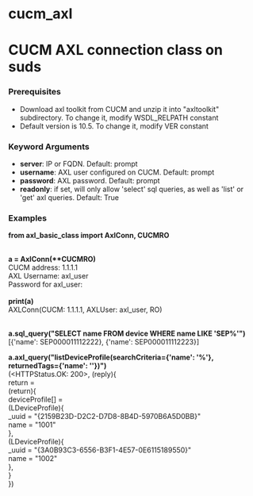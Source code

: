 # cucm_axl
# CUCM AXL connection class on suds

<h3>Prerequisites</h3>
<ul>
<li>Download axl toolkit from CUCM and unzip it into "axltoolkit" subdirectory. To change it, modify WSDL_RELPATH constant</li>
<li>Default version is 10.5. To change it, modify VER constant</li>
</ul>

<h3>Keyword Arguments</h3>
<ul>
<li><b>server</b>: IP or FQDN. Default: prompt</li>
<li><b>username</b>: AXL user configured on CUCM. Default: prompt</li>
<li><b>password</b>: AXL password. Default: prompt</li>
<li><b>readonly</b>: if set, will only allow 'select' sql queries, as well as 'list' or 'get' axl queries. Default: True</li>
</ul>
    
<h3>Examples</h3>
<b>from axl_basic_class import AxlConn, CUCMRO</b><br><br>

<b>a = AxlConn(**CUCMRO)</b><br>
CUCM address: 1.1.1.1<br>
AXL Username: axl_user<br>
Password for axl_user:<br><br>
<b>print(a)</b><br>
AXLConn(CUCM: 1.1.1.1, AXLUser: axl_user, RO)<br><br>

<b>a.sql_query("SELECT name FROM device WHERE name LIKE 'SEP%'")</b><br>
[{'name': SEP000011112222}, {'name': SEP000011112223}]<br>


<b>a.axl_query("listDeviceProfile(searchCriteria={'name': '%'}, returnedTags={'name': ''})")</b><br>
(<HTTPStatus.OK: 200>, (reply){<br>
    return =<br>
       (return){<br>
          deviceProfile[] =<br>
             (LDeviceProfile){<br>
                _uuid = "{2159B23D-D2C2-D7D8-8B4D-5970B6A5D0BB}"<br>
                name = "1001"<br>
             },<br>
             (LDeviceProfile){<br>
                _uuid = "{3A0B93C3-6556-B3F1-4E57-0E6115189550}"<br>
                name = "1002"<br>
             },<br>
       }<br>
  })<br>

